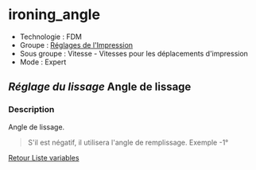 # ironing_angle

* Technologie : FDM
* Groupe : [Réglages de l'Impression](../print_settings/print_settings.md)
* Sous groupe : Vitesse - Vitesses pour les déplacements d'impression
* Mode : Expert

## *Réglage du lissage* Angle de lissage

### Description

Angle de lissage. 

> S'il est négatif, il utilisera l'angle de remplissage. Exemple -1°

[Retour Liste variables](variable_list.md)